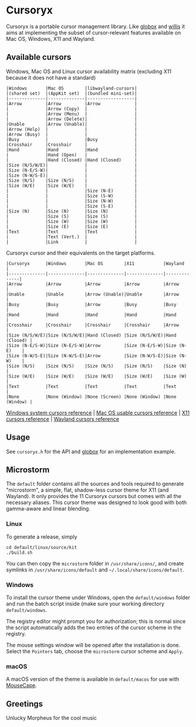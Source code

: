 # Cursoryx
Cursoryx is a portable cursor management library. Like
[globox](https://github.com/nullgemm/globox)
and
[willis](https://github.com/nullgemm/willis)
it aims at implementing the subset of cursor-relevant features available on
Mac OS, Windows, X11 and Wayland.

## Available cursors
Windows, Mac OS and Linux cursor availability matrix
(excluding X11 because it does not have a standard)
```
|Windows       |Mac OS        |libwayland-cursors|
|(shared set)  |(AppKit set)  |(bundled mini-set)|
|--------------|--------------|------------------|
|Arrow         |Arrow         |Arrow             |
|              |Arrow (Copy)  |                  |
|              |Arrow (Menu)  |                  |
|              |Arrow (Delete)|                  |
|Unable        |Arrow (Unable)|                  |
|Arrow (Help)  |              |                  |
|Arrow (Busy)  |              |                  |
|Busy          |              |Busy              |
|Crosshair     |Crosshair     |                  |
|Hand          |Hand          |Hand              |
|              |Hand (Open)   |                  |
|              |Hand (Closed) |Hand (Closed)     |
|Size (N/S/W/E)|              |                  |
|Size (N-E/S-W)|              |                  |
|Size (N-W/S-E)|              |                  |
|Size (N/S)    |Size (N/S)    |                  |
|Size (W/E)    |Size (W/E)    |                  |
|              |              |Size (N-E)        |
|              |              |Size (S-W)        |
|              |              |Size (N-W)        |
|              |              |Size (S-E)        |
|Size (N)      |Size (N)      |Size (N)          |
|              |Size (S)      |Size (S)          |
|              |Size (W)      |Size (W)          |
|              |Size (E)      |Size (E)          |
|Text          |Text          |Text              |
|              |Text (Vert.)  |                  |
|              |Link          |                  |
```

Cursoryx cursor and their equivalents on the target platforms.
```
|Cursoryx      |Windows       |Mac OS        |X11           |Wayland       |
|--------------|--------------|--------------|--------------|--------------|
|Arrow         |Arrow         |Arrow         |Arrow         |Arrow         |
|Unable        |Unable        |Arrow (Unable)|Unable        |Arrow         |
|Busy          |Busy          |Arrow         |Busy          |Busy          |
|Hand          |Hand          |Hand          |Hand          |Hand          |
|Crosshair     |Crosshair     |Crosshair     |Crosshair     |Arrow         |
|Size (N/S/W/E)|Size (N/S/W/E)|Hand (Closed) |Size (N/S/W/E)|Hand (Closed) |
|Size (N-E/S-W)|Size (N-E/S-W)|Arrow         |Size (N-E/S-W)|Size (N-E)    |
|Size (N-W/S-E)|Size (N-W/S-E)|Arrow         |Size (N-W/S-E)|Size (N-W)    |
|Size (N/S)    |Size (N/S)    |Size (N/S)    |Size (N/S)    |Size (N)      |
|Size (W/E)    |Size (W/E)    |Size (W/E)    |Size (W/E)    |Size (W)      |
|Text          |Text          |Text          |Text          |Text          |
|None          |None (Window) |None (Screen) |None (Window) |None (Window) |
```

[Windows system cursors reference](https://docs.microsoft.com/en-us/windows/win32/api/winuser/nf-winuser-setsystemcursor)
 | [Mac OS usable cursors reference](https://developer.apple.com/documentation/appkit/nscursor)
 | [X11 cursors reference](https://gitlab.freedesktop.org/xorg/lib/libx11/-/blob/master/include/X11/cursorfont.h)
 | [Wayland cursors reference](https://gitlab.freedesktop.org/wayland/wayland/-/blob/master/cursor/cursor-data.h)

## Usage
See `cursoryx.h` for the API and
[globox](https://github.com/nullgemm/globox)
for an implementation example.

## Microstorm
The `default` folder contains all the sources and tools required to generate
"microstorm", a simple, flat, shadow-less cursor theme for X11 (and Wayland).
It only provides the 11 Cursoryx cursors but comes with all the necessary
aliases. This cursor theme was designed to look good with both gamma-aware
and linear blending.

### Linux
To generate a release, simply
```
cd default/linux/source/kit
./build.sh
```

You can then copy the `microstorm` folder in `/usr/share/icons/`, and create
symlinks in `/usr/share/icons/default` and `~/.local/share/icons/default`.

### Windows
To install the cursor theme under Windows, open the `default/windows` folder and
run the batch script inside (make sure your working directory `default/windows`.

The registry editor might prompt you for authorization; this is normal since
the script automatically adds the two entries of the cursor scheme in the registry.

The mouse settings window will be opened after the installation is done.
Select the `Pointers` tab, choose the `microstorm` cursor scheme and `Apply`.

### macOS
A macOS version of the theme is available in `default/macos` for use with
[MouseCape](https://github.com/alexzielenski/Mousecape).

## Greetings
Unlucky Morpheus for the cool music
